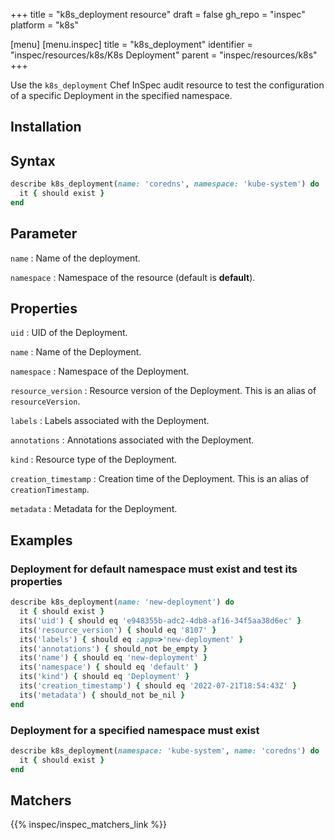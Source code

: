 +++
title = "k8s_deployment resource"
draft = false
gh_repo = "inspec"
platform = "k8s"

[menu]
[menu.inspec]
title = "k8s_deployment"
identifier = "inspec/resources/k8s/K8s Deployment"
parent = "inspec/resources/k8s"
+++


Use the `k8s_deployment` Chef InSpec audit resource to test the configuration of a specific Deployment in the specified namespace.

## Installation

## Syntax

```ruby
describe k8s_deployment(name: 'coredns', namespace: 'kube-system') do
  it { should exist }
end
```

## Parameter

`name`
: Name of the deployment.

`namespace`
: Namespace of the resource (default is **default**).

## Properties

`uid`
: UID of the Deployment.

`name`
: Name of the Deployment.

`namespace`
: Namespace of the Deployment.

`resource_version`
: Resource version of the Deployment. This is an alias of `resourceVersion`.

`labels`
: Labels associated with the Deployment.

`annotations`
: Annotations associated with the Deployment.

`kind`
: Resource type of the Deployment.

`creation_timestamp`
: Creation time of the Deployment. This is an alias of `creationTimestamp`.

`metadata`
: Metadata for the Deployment.

## Examples

### Deployment for default namespace must exist and test its properties

```ruby
describe k8s_deployment(name: 'new-deployment') do
  it { should exist }
  its('uid') { should eq 'e948355b-adc2-4db8-af16-34f5aa38d6ec' }
  its('resource_version') { should eq '8107' }
  its('labels') { should eq :app=>'new-deployment' }
  its('annotations') { should_not be_empty }
  its('name') { should eq 'new-deployment' }
  its('namespace') { should eq 'default' }
  its('kind') { should eq 'Deployment' }
  its('creation_timestamp') { should eq '2022-07-21T18:54:43Z' }
  its('metadata') { should_not be_nil }
end
```

### Deployment for a specified namespace must exist

```ruby
describe k8s_deployment(namespace: 'kube-system', name: 'coredns') do
  it { should exist }
end
```

## Matchers

{{% inspec/inspec_matchers_link %}}
